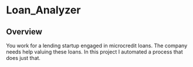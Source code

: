 # Loan_Analyzer

## Overview

You work for a lending startup engaged in microcredit loans. The company needs help valuing these loans. In this project I automated a process that does just that.